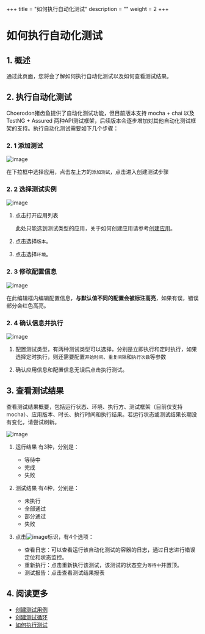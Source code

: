 +++
title = "如何执行自动化测试"
description = ""
weight = 2
+++

# 如何执行自动化测试

## 1. 概述

通过此页面，您将会了解如何执行自动化测试以及如何查看测试结果。


## 2. 执行自动化测试

Choerodon猪齿鱼提供了自动化测试功能，但目前版本支持 mocha + chai 以及 TestNG + Assured 两种API测试框架，后续版本会逐步增加对其他自动化测试框架的支持。执行自动化测试需要如下几个步骤：

### 2. 1 添加测试

![image](/docs/user-guide/test/image/AutoTest/AutoTest-02.png)

在下拉框中选择应用，点击左上方的`添加测试`，点击进入创建测试步骤

### 2. 2 选择测试实例

![image](/docs/user-guide/test/image/AutoTest/AutoTest-03.png)

1. 点击打开应用列表

    此处只能选到测试类型的应用，关于如何创建应用请参考[创建应用](../../../development/application-service/create-app-service)。

2. 点击选择`版本`。

3. 点击选择`环境`。

### 2. 3 修改配置信息

![image](/docs/user-guide/test/image/AutoTest/AutoTest-04.png)

在此编辑框内编辑配置信息，**与默认值不同的配置会被标注高亮**，如果有误，错误部分会红色高亮。

### 2. 4 确认信息并执行

![image](/docs/user-guide/test/image/AutoTest/AutoTest-05.png)

1. 配置测试类型，有两种测试类型可以选择，分别是立即执行和定时执行，如果选择定时执行，则还需要配置`开始时间`、`重复间隔`和`执行次数`等参数

2. 确认应用信息和配置信息无误后点击执行测试。

## 3. 查看测试结果

查看测试结果概要，包括运行状态、环境、执行方、测试框架（目前仅支持mocha）、应用版本、时长、执行时间和执行结果。若运行状态或测试结果长期没有变化，请尝试刷新。

![image](/docs/user-guide/test/image/AutoTest/AutoTest-06.png)

1. 运行结果 有3种，分别是：

    - 等待中
    - 完成
    - 失败

2. 测试结果 有4种，分别是：

    - 未执行
    - 全部通过
    - 部分通过
    - 失败

3. 点击![image](https://minio.choerodon.com.cn/knowledgebase-service/file_0075dbbe627940238b5c67301edb1730_blob.png)标识，有4个选项：

    - 查看日志：可以查看运行该自动化测试的容器的日志，通过日志进行错误定位和状态监控。
    - 重新执行：点击重新执行该测试，该测试的状态变为`等待中`并置顶。
    - 测试报告：点击查看测试结果报表

## 4. 阅读更多

- [创建测试用例](../../store/create)
- [创建测试循环](../../plan/create)
- [如何执行测试](../../execution/howto-excute)
